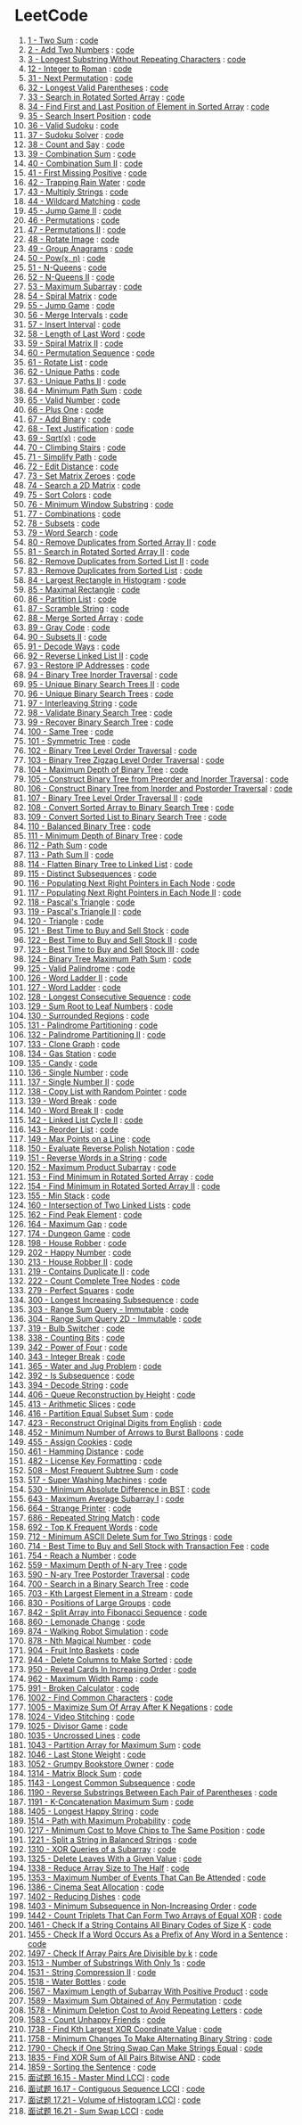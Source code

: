# LeetCode

1. [1 - Two Sum](https://leetcode-cn.com/problems/two-sum) : [code](./codes/cpp/1.cpp)
2. [2 - Add Two Numbers](https://leetcode-cn.com/problems/add-two-numbers) : [code](./codes/cpp/2.cpp)
3. [3 - Longest Substring Without Repeating Characters](https://leetcode-cn.com/problems/longest-substring-without-repeating-characters) : [code](./codes/cpp/3.cpp)
12. [12 - Integer to Roman](https://leetcode-cn.com/problems/integer-to-roman) : [code](./codes/py/12.py)
31. [31 - Next Permutation](https://leetcode-cn.com/problems/next-permutation) : [code](./codes/cpp/31.cpp)
32. [32 - Longest Valid Parentheses](https://leetcode-cn.com/problems/longest-valid-parentheses) : [code](./codes/cpp/32.cpp)
33. [33 - Search in Rotated Sorted Array](https://leetcode-cn.com/problems/search-in-rotated-sorted-array) : [code](./codes/cpp/33.cpp)
34. [34 - Find First and Last Position of Element in Sorted Array](https://leetcode-cn.com/problems/find-first-and-last-position-of-element-in-sorted-array) : [code](./codes/cpp/34.cpp)
35. [35 - Search Insert Position](https://leetcode-cn.com/problems/search-insert-position) : [code](./codes/cpp/35.cpp)
36. [36 - Valid Sudoku](https://leetcode-cn.com/problems/valid-sudoku) : [code](./codes/cpp/36.cpp)
37. [37 - Sudoku Solver](https://leetcode-cn.com/problems/sudoku-solver) : [code](./codes/cpp/37.cpp)
38. [38 - Count and Say](https://leetcode-cn.com/problems/count-and-say) : [code](./codes/cpp/38.cpp)
39. [39 - Combination Sum](https://leetcode-cn.com/problems/combination-sum) : [code](./codes/cpp/39.cpp)
40. [40 - Combination Sum II](https://leetcode-cn.com/problems/combination-sum-ii) : [code](./codes/cpp/40.cpp)
41. [41 - First Missing Positive](https://leetcode-cn.com/problems/first-missing-positive) : [code](./codes/py/41.py)
42. [42 - Trapping Rain Water](https://leetcode-cn.com/problems/trapping-rain-water) : [code](./codes/cpp/42.cpp)
43. [43 - Multiply Strings](https://leetcode-cn.com/problems/multiply-strings) : [code](./codes/cpp/43.cpp)
44. [44 - Wildcard Matching](https://leetcode-cn.com/problems/wildcard-matching) : [code](./codes/cpp/44.cpp)
45. [45 - Jump Game II](https://leetcode-cn.com/problems/jump-game-ii) : [code](./codes/cpp/45.cpp)
46. [46 - Permutations](https://leetcode-cn.com/problems/permutations) : [code](./codes/cpp/46.cpp)
47. [47 - Permutations II](https://leetcode-cn.com/problems/permutations-ii) : [code](./codes/cpp/47.cpp)
48. [48 - Rotate Image](https://leetcode-cn.com/problems/rotate-image) : [code](./codes/cpp/48.cpp)
49. [49 - Group Anagrams](https://leetcode-cn.com/problems/group-anagrams) : [code](./codes/cpp/49.cpp)
50. [50 - Pow(x, n)](https://leetcode-cn.com/problems/powx-n) : [code](./codes/cpp/50.cpp)
51. [51 - N-Queens](https://leetcode-cn.com/problems/n-queens) : [code](./codes/cpp/51.cpp)
52. [52 - N-Queens II](https://leetcode-cn.com/problems/n-queens-ii) : [code](./codes/cpp/52.cpp)
53. [53 - Maximum Subarray](https://leetcode-cn.com/problems/maximum-subarray) : [code](./codes/cpp/53.cpp)
54. [54 - Spiral Matrix](https://leetcode-cn.com/problems/spiral-matrix) : [code](./codes/cpp/54.cpp)
55. [55 - Jump Game](https://leetcode-cn.com/problems/jump-game) : [code](./codes/cpp/55.cpp)
56. [56 - Merge Intervals](https://leetcode-cn.com/problems/merge-intervals) : [code](./codes/cpp/56.cpp)
57. [57 - Insert Interval](https://leetcode-cn.com/problems/insert-interval) : [code](./codes/cpp/57.cpp)
58. [58 - Length of Last Word](https://leetcode-cn.com/problems/length-of-last-word) : [code](./codes/cpp/58.cpp)
59. [59 - Spiral Matrix II](https://leetcode-cn.com/problems/spiral-matrix-ii) : [code](./codes/cpp/59.cpp)
60. [60 - Permutation Sequence](https://leetcode-cn.com/problems/permutation-sequence) : [code](./codes/cpp/60.cpp)
61. [61 - Rotate List](https://leetcode-cn.com/problems/rotate-list) : [code](./codes/cpp/61.cpp)
62. [62 - Unique Paths](https://leetcode-cn.com/problems/unique-paths) : [code](./codes/cpp/62.cpp)
63. [63 - Unique Paths II](https://leetcode-cn.com/problems/unique-paths-ii) : [code](./codes/cpp/63.cpp)
64. [64 - Minimum Path Sum](https://leetcode-cn.com/problems/minimum-path-sum) : [code](./codes/cpp/64.cpp)
65. [65 - Valid Number](https://leetcode-cn.com/problems/valid-number) : [code](./codes/cpp/65.cpp)
66. [66 - Plus One](https://leetcode-cn.com/problems/plus-one) : [code](./codes/cpp/66.cpp)
67. [67 - Add Binary](https://leetcode-cn.com/problems/add-binary) : [code](./codes/cpp/67.cpp)
68. [68 - Text Justification](https://leetcode-cn.com/problems/text-justification) : [code](./codes/cpp/68.cpp)
69. [69 - Sqrt(x)](https://leetcode-cn.com/problems/sqrtx) : [code](./codes/cpp/69.cpp)
70. [70 - Climbing Stairs](https://leetcode-cn.com/problems/climbing-stairs) : [code](./codes/cpp/70.cpp)
71. [71 - Simplify Path](https://leetcode-cn.com/problems/simplify-path) : [code](./codes/cpp/71.cpp)
72. [72 - Edit Distance](https://leetcode-cn.com/problems/edit-distance) : [code](./codes/cpp/72.cpp)
73. [73 - Set Matrix Zeroes](https://leetcode-cn.com/problems/set-matrix-zeroes) : [code](./codes/cpp/73.cpp)
74. [74 - Search a 2D Matrix](https://leetcode-cn.com/problems/search-a-2d-matrix) : [code](./codes/cpp/74.cpp)
75. [75 - Sort Colors](https://leetcode-cn.com/problems/sort-colors) : [code](./codes/cpp/75.cpp)
76. [76 - Minimum Window Substring](https://leetcode-cn.com/problems/minimum-window-substring) : [code](./codes/cpp/76.cpp)
77. [77 - Combinations](https://leetcode-cn.com/problems/combinations) : [code](./codes/cpp/77.cpp)
78. [78 - Subsets](https://leetcode-cn.com/problems/subsets) : [code](./codes/cpp/78.cpp)
79. [79 - Word Search](https://leetcode-cn.com/problems/word-search) : [code](./codes/cpp/79.cpp)
80. [80 - Remove Duplicates from Sorted Array II](https://leetcode-cn.com/problems/remove-duplicates-from-sorted-array-ii) : [code](./codes/cpp/80.cpp)
81. [81 - Search in Rotated Sorted Array II](https://leetcode-cn.com/problems/search-in-rotated-sorted-array-ii) : [code](./codes/cpp/81.cpp)
82. [82 - Remove Duplicates from Sorted List II](https://leetcode-cn.com/problems/remove-duplicates-from-sorted-list-ii) : [code](./codes/cpp/82.cpp)
83. [83 - Remove Duplicates from Sorted List](https://leetcode-cn.com/problems/remove-duplicates-from-sorted-list) : [code](./codes/cpp/83.cpp)
84. [84 - Largest Rectangle in Histogram](https://leetcode-cn.com/problems/largest-rectangle-in-histogram) : [code](./codes/cpp/84.cpp)
85. [85 - Maximal Rectangle](https://leetcode-cn.com/problems/maximal-rectangle) : [code](./codes/cpp/85.cpp)
86. [86 - Partition List](https://leetcode-cn.com/problems/partition-list) : [code](./codes/cpp/86.cpp)
87. [87 - Scramble String](https://leetcode-cn.com/problems/scramble-string) : [code](./codes/cpp/87.cpp)
88. [88 - Merge Sorted Array](https://leetcode-cn.com/problems/merge-sorted-array) : [code](./codes/cpp/88.cpp)
89. [89 - Gray Code](https://leetcode-cn.com/problems/gray-code) : [code](./codes/cpp/89.cpp)
90. [90 - Subsets II](https://leetcode-cn.com/problems/subsets-ii) : [code](./codes/cpp/90.cpp)
91. [91 - Decode Ways](https://leetcode-cn.com/problems/decode-ways) : [code](./codes/cpp/91.cpp)
92. [92 - Reverse Linked List II](https://leetcode-cn.com/problems/reverse-linked-list-ii) : [code](./codes/cpp/92.cpp)
93. [93 - Restore IP Addresses](https://leetcode-cn.com/problems/restore-ip-addresses) : [code](./codes/cpp/93.cpp)
94. [94 - Binary Tree Inorder Traversal](https://leetcode-cn.com/problems/binary-tree-inorder-traversal) : [code](./codes/cpp/94.cpp)
95. [95 - Unique Binary Search Trees II](https://leetcode-cn.com/problems/unique-binary-search-trees-ii) : [code](./codes/cpp/95.cpp)
96. [96 - Unique Binary Search Trees](https://leetcode-cn.com/problems/unique-binary-search-trees) : [code](./codes/cpp/96.cpp)
97. [97 - Interleaving String](https://leetcode-cn.com/problems/interleaving-string) : [code](./codes/cpp/97.cpp)
98. [98 - Validate Binary Search Tree](https://leetcode-cn.com/problems/validate-binary-search-tree) : [code](./codes/cpp/98.cpp)
99. [99 - Recover Binary Search Tree](https://leetcode-cn.com/problems/recover-binary-search-tree) : [code](./codes/cpp/99.cpp)
100. [100 - Same Tree](https://leetcode-cn.com/problems/same-tree) : [code](./codes/cpp/100.cpp)
101. [101 - Symmetric Tree](https://leetcode-cn.com/problems/symmetric-tree) : [code](./codes/cpp/101.cpp)
102. [102 - Binary Tree Level Order Traversal](https://leetcode-cn.com/problems/binary-tree-level-order-traversal) : [code](./codes/cpp/102.cpp)
103. [103 - Binary Tree Zigzag Level Order Traversal](https://leetcode-cn.com/problems/binary-tree-zigzag-level-order-traversal) : [code](./codes/cpp/103.cpp)
104. [104 - Maximum Depth of Binary Tree](https://leetcode-cn.com/problems/maximum-depth-of-binary-tree) : [code](./codes/cpp/104.cpp)
105. [105 - Construct Binary Tree from Preorder and Inorder Traversal](https://leetcode-cn.com/problems/construct-binary-tree-from-preorder-and-inorder-traversal) : [code](./codes/cpp/105.cpp)
106. [106 - Construct Binary Tree from Inorder and Postorder Traversal](https://leetcode-cn.com/problems/construct-binary-tree-from-inorder-and-postorder-traversal) : [code](./codes/cpp/106.cpp)
107. [107 - Binary Tree Level Order Traversal II](https://leetcode-cn.com/problems/binary-tree-level-order-traversal-ii) : [code](./codes/cpp/107.cpp)
108. [108 - Convert Sorted Array to Binary Search Tree](https://leetcode-cn.com/problems/convert-sorted-array-to-binary-search-tree) : [code](./codes/cpp/108.cpp)
109. [109 - Convert Sorted List to Binary Search Tree](https://leetcode-cn.com/problems/convert-sorted-list-to-binary-search-tree) : [code](./codes/cpp/109.cpp)
110. [110 - Balanced Binary Tree](https://leetcode-cn.com/problems/balanced-binary-tree) : [code](./codes/cpp/110.cpp)
111. [111 - Minimum Depth of Binary Tree](https://leetcode-cn.com/problems/minimum-depth-of-binary-tree) : [code](./codes/cpp/111.cpp)
112. [112 - Path Sum](https://leetcode-cn.com/problems/path-sum) : [code](./codes/cpp/112.cpp)
113. [113 - Path Sum II](https://leetcode-cn.com/problems/path-sum-ii) : [code](./codes/cpp/113.cpp)
114. [114 - Flatten Binary Tree to Linked List](https://leetcode-cn.com/problems/flatten-binary-tree-to-linked-list) : [code](./codes/cpp/114.cpp)
115. [115 - Distinct Subsequences](https://leetcode-cn.com/problems/distinct-subsequences) : [code](./codes/cpp/115.cpp)
116. [116 - Populating Next Right Pointers in Each Node](https://leetcode-cn.com/problems/populating-next-right-pointers-in-each-node) : [code](./codes/cpp/116.cpp)
117. [117 - Populating Next Right Pointers in Each Node II](https://leetcode-cn.com/problems/populating-next-right-pointers-in-each-node-ii) : [code](./codes/cpp/117.cpp)
118. [118 - Pascal's Triangle](https://leetcode-cn.com/problems/pascals-triangle) : [code](./codes/cpp/118.cpp)
119. [119 - Pascal's Triangle II](https://leetcode-cn.com/problems/pascals-triangle-ii) : [code](./codes/cpp/119.cpp)
120. [120 - Triangle](https://leetcode-cn.com/problems/triangle) : [code](./codes/cpp/120.cpp)
121. [121 - Best Time to Buy and Sell Stock](https://leetcode-cn.com/problems/best-time-to-buy-and-sell-stock) : [code](./codes/cpp/121.cpp)
122. [122 - Best Time to Buy and Sell Stock II](https://leetcode-cn.com/problems/best-time-to-buy-and-sell-stock-ii) : [code](./codes/cpp/122.cpp)
123. [123 - Best Time to Buy and Sell Stock III](https://leetcode-cn.com/problems/best-time-to-buy-and-sell-stock-iii) : [code](./codes/cpp/123.cpp)
124. [124 - Binary Tree Maximum Path Sum](https://leetcode-cn.com/problems/binary-tree-maximum-path-sum) : [code](./codes/cpp/124.cpp)
125. [125 - Valid Palindrome](https://leetcode-cn.com/problems/valid-palindrome) : [code](./codes/cpp/125.cpp)
126. [126 - Word Ladder II](https://leetcode-cn.com/problems/word-ladder-ii) : [code](./codes/cpp/126.cpp)
127. [127 - Word Ladder](https://leetcode-cn.com/problems/word-ladder) : [code](./codes/cpp/127.cpp)
128. [128 - Longest Consecutive Sequence](https://leetcode-cn.com/problems/longest-consecutive-sequence) : [code](./codes/cpp/128.cpp)
129. [129 - Sum Root to Leaf Numbers](https://leetcode-cn.com/problems/sum-root-to-leaf-numbers) : [code](./codes/cpp/129.cpp)
130. [130 - Surrounded Regions](https://leetcode-cn.com/problems/surrounded-regions) : [code](./codes/cpp/130.cpp)
131. [131 - Palindrome Partitioning](https://leetcode-cn.com/problems/palindrome-partitioning) : [code](./codes/cpp/131.cpp)
132. [132 - Palindrome Partitioning II](https://leetcode-cn.com/problems/palindrome-partitioning-ii) : [code](./codes/cpp/132.cpp)
133. [133 - Clone Graph](https://leetcode-cn.com/problems/clone-graph) : [code](./codes/cpp/133.cpp)
134. [134 - Gas Station](https://leetcode-cn.com/problems/gas-station) : [code](./codes/cpp/134.cpp)
135. [135 - Candy](https://leetcode-cn.com/problems/candy) : [code](./codes/cpp/135.cpp)
136. [136 - Single Number](https://leetcode-cn.com/problems/single-number) : [code](./codes/cpp/136.cpp)
137. [137 - Single Number II](https://leetcode-cn.com/problems/single-number-ii) : [code](./codes/cpp/137.cpp)
138. [138 - Copy List with Random Pointer](https://leetcode-cn.com/problems/copy-list-with-random-pointer) : [code](./codes/cpp/138.cpp)
139. [139 - Word Break](https://leetcode-cn.com/problems/word-break) : [code](./codes/cpp/139.cpp)
140. [140 - Word Break II](https://leetcode-cn.com/problems/word-break-ii) : [code](./codes/cpp/140.cpp)
142. [142 - Linked List Cycle II](https://leetcode-cn.com/problems/linked-list-cycle-ii) : [code](./codes/cpp/142.cpp)
143. [143 - Reorder List](https://leetcode-cn.com/problems/reorder-list) : [code](./codes/cpp/143.cpp)
149. [149 - Max Points on a Line](https://leetcode-cn.com/problems/max-points-on-a-line) : [code](./codes/cpp/149.cpp)
150. [150 - Evaluate Reverse Polish Notation](https://leetcode-cn.com/problems/evaluate-reverse-polish-notation) : [code](./codes/cpp/150.cpp)
151. [151 - Reverse Words in a String](https://leetcode-cn.com/problems/reverse-words-in-a-string) : [code](./codes/cpp/151.cpp)
152. [152 - Maximum Product Subarray](https://leetcode-cn.com/problems/maximum-product-subarray) : [code](./codes/cpp/152.cpp)
153. [153 - Find Minimum in Rotated Sorted Array](https://leetcode-cn.com/problems/find-minimum-in-rotated-sorted-array) : [code](./codes/cpp/153.cpp)
154. [154 - Find Minimum in Rotated Sorted Array II](https://leetcode-cn.com/problems/find-minimum-in-rotated-sorted-array-ii) : [code](./codes/cpp/154.cpp)
155. [155 - Min Stack](https://leetcode-cn.com/problems/min-stack) : [code](./codes/cpp/155.cpp)
160. [160 - Intersection of Two Linked Lists](https://leetcode-cn.com/problems/intersection-of-two-linked-lists) : [code](./codes/cpp/160.cpp)
162. [162 - Find Peak Element](https://leetcode-cn.com/problems/find-peak-element) : [code](./codes/cpp/162.cpp)
164. [164 - Maximum Gap](https://leetcode-cn.com/problems/maximum-gap) : [code](./codes/cpp/164.cpp)
174. [174 - Dungeon Game](https://leetcode-cn.com/problems/dungeon-game) : [code](./codes/cpp/174.cpp)
198. [198 - House Robber](https://leetcode-cn.com/problems/house-robber) : [code](./codes/cpp/198.cpp)
202. [202 - Happy Number](https://leetcode-cn.com/problems/happy-number) : [code](/./codes/cpp/happy-number.cpp)
213. [213 - House Robber II](https://leetcode-cn.com/problems/house-robber-ii) : [code](./codes/cpp/213.cpp)
219. [219 - Contains Duplicate II](https://leetcode-cn.com/problems/contains-duplicate-ii) : [code](./codes/py/219.py)
222. [222 - Count Complete Tree Nodes](https://leetcode-cn.com/problems/count-complete-tree-nodes) : [code](/./codes/cpp/count-complete-tree-nodes.cpp)
279. [279 - Perfect Squares](https://leetcode-cn.com/problems/perfect-squares) : [code](/./codes/cpp/perfect-squares.cpp)
300. [300 - Longest Increasing Subsequence](https://leetcode-cn.com/problems/longest-increasing-subsequence) : [code](./codes/cpp/300.cpp)
303. [303 - Range Sum Query - Immutable](https://leetcode-cn.com/problems/range-sum-query-immutable) : [code](./codes/cpp/303.cpp)
304. [304 - Range Sum Query 2D - Immutable](https://leetcode-cn.com/problems/range-sum-query-2d-immutable) : [code](./codes/cpp/304.cpp)
319. [319 - Bulb Switcher](https://leetcode-cn.com/problems/bulb-switcher) : [code](./codes/py/319.py)
338. [338 - Counting Bits](https://leetcode-cn.com/problems/counting-bits) : [code](/./codes/cpp/counting-bits.cpp)
342. [342 - Power of Four](https://leetcode-cn.com/problems/power-of-four) : [code](./codes/py/342.py)
343. [343 - Integer Break](https://leetcode-cn.com/problems/integer-break) : [code](/./codes/cpp/integer-break.cpp)
365. [365 - Water and Jug Problem](https://leetcode-cn.com/problems/water-and-jug-problem) : [code](/./codes/cpp/water-and-jug-problem.cpp)
392. [392 - Is Subsequence](https://leetcode-cn.com/problems/is-subsequence) : [code](./codes/cpp/392.cpp)
394. [394 - Decode String](https://leetcode-cn.com/problems/decode-string) : [code](/./codes/cpp/decode-string.cpp)
406. [406 - Queue Reconstruction by Height](https://leetcode-cn.com/problems/queue-reconstruction-by-height) : [code](./codes/cpp/406.cpp)
413. [413 - Arithmetic Slices](https://leetcode-cn.com/problems/arithmetic-slices) : [code](/./codes/cpp/arithmetic-slices.cpp)
416. [416 - Partition Equal Subset Sum](https://leetcode-cn.com/problems/partition-equal-subset-sum) : [code](/./codes/cpp/partition-equal-subset-sum.cpp)
423. [423 - Reconstruct Original Digits from English](https://leetcode-cn.com/problems/reconstruct-original-digits-from-english) : [code](/./codes/cpp/reconstruct-original-digits-from-english.cpp)
452. [452 - Minimum Number of Arrows to Burst Balloons](https://leetcode-cn.com/problems/minimum-number-of-arrows-to-burst-balloons) : [code](./codes/cpp/452.cpp)
455. [455 - Assign Cookies](https://leetcode-cn.com/problems/assign-cookies) : [code](./codes/cpp/455.cpp)
461. [461 - Hamming Distance](https://leetcode-cn.com/problems/hamming-distance) : [code](./codes/py/461.py)
482. [482 - License Key Formatting](https://leetcode-cn.com/problems/license-key-formatting) : [code](./codes/py/482.py)
508. [508 - Most Frequent Subtree Sum](https://leetcode-cn.com/problems/most-frequent-subtree-sum) : [code](/./codes/cpp/most-frequent-subtree-sum.cpp)
517. [517 - Super Washing Machines](https://leetcode-cn.com/problems/super-washing-machines) : [code](/./codes/cpp/super-washing-machines.cpp)
530. [530 - Minimum Absolute Difference in BST](https://leetcode-cn.com/problems/minimum-absolute-difference-in-bst) : [code](/./codes/cpp/minimum-absolute-difference-in-bst.c)
643. [643 - Maximum Average Subarray I](https://leetcode-cn.com/problems/maximum-average-subarray-i) : [code](/./codes/cpp/maximum-average-subarray-i.cpp)
664. [664 - Strange Printer](https://leetcode-cn.com/problems/strange-printer) : [code](./codes/py/664.py)
686. [686 - Repeated String Match](https://leetcode-cn.com/problems/repeated-string-match) : [code](/./codes/cpp/repeated-string-match.cpp)
692. [692 - Top K Frequent Words](https://leetcode-cn.com/problems/top-k-frequent-words) : [code](./codes/py/692.py)
712. [712 - Minimum ASCII Delete Sum for Two Strings](https://leetcode-cn.com/problems/minimum-ascii-delete-sum-for-two-strings) : [code](/./codes/cpp/minimum-ascii-delete-sum-for-two-strings.cpp)
714. [714 - Best Time to Buy and Sell Stock with Transaction Fee](https://leetcode-cn.com/problems/best-time-to-buy-and-sell-stock-with-transaction-fee) : [code](/./codes/cpp/best-time-to-buy-and-sell-stock-with-transaction-fee.cpp)
755. [754 - Reach a Number](https://leetcode-cn.com/problems/reach-a-number) : [code](/./codes/cpp/reach-a-number.cpp)
774. [559 - Maximum Depth of N-ary Tree](https://leetcode-cn.com/problems/maximum-depth-of-n-ary-tree) : [code](/./codes/cpp/maximum-depth-of-n-ary-tree.cpp)
776. [590 - N-ary Tree Postorder Traversal](https://leetcode-cn.com/problems/n-ary-tree-postorder-traversal) : [code](./codes/cpp/590.cpp)
783. [700 - Search in a Binary Search Tree](https://leetcode-cn.com/problems/search-in-a-binary-search-tree) : [code](/./codes/cpp/search-in-a-binary-search-tree.cpp)
789. [703 - Kth Largest Element in a Stream](https://leetcode-cn.com/problems/kth-largest-element-in-a-stream) : [code](/./codes/cpp/kth-largest-element-in-a-stream.cpp)
857. [830 - Positions of Large Groups](https://leetcode-cn.com/problems/positions-of-large-groups) : [code](./codes/py/830.py)
872. [842 - Split Array into Fibonacci Sequence](https://leetcode-cn.com/problems/split-array-into-fibonacci-sequence) : [code](/./codes/cpp/split-array-into-fibonacci-sequence.cpp)
890. [860 - Lemonade Change](https://leetcode-cn.com/problems/lemonade-change) : [code](./codes/cpp/860.cpp)
906. [874 - Walking Robot Simulation](https://leetcode-cn.com/problems/walking-robot-simulation) : [code](./codes/cpp/874.cpp)
910. [878 - Nth Magical Number](https://leetcode-cn.com/problems/nth-magical-number) : [code](./codes/cpp/878.cpp)
940. [904 - Fruit Into Baskets](https://leetcode-cn.com/problems/fruit-into-baskets) : [code](/./codes/cpp/fruit-into-baskets.cpp)
981. [944 - Delete Columns to Make Sorted](https://leetcode-cn.com/problems/delete-columns-to-make-sorted) : [code](./codes/cpp/944.cpp)
987. [950 - Reveal Cards In Increasing Order](https://leetcode-cn.com/problems/reveal-cards-in-increasing-order) : [code](/./codes/cpp/reveal-cards-in-increasing-order.cpp)
1002. [962 - Maximum Width Ramp](https://leetcode-cn.com/problems/maximum-width-ramp) : [code](/./codes/cpp/maximum-width-ramp.cpp)
1033. [991 - Broken Calculator](https://leetcode-cn.com/problems/broken-calculator) : [code](/./codes/cpp/broken-calculator.cpp)
1044. [1002 - Find Common Characters](https://leetcode-cn.com/problems/find-common-characters) : [code](/./codes/cpp/find-common-characters.cpp)
1047. [1005 - Maximize Sum Of Array After K Negations](https://leetcode-cn.com/problems/maximize-sum-of-array-after-k-negations) : [code](./codes/cpp/1005.cpp)
1081. [1024 - Video Stitching](https://leetcode-cn.com/problems/video-stitching) : [code](/./codes/cpp/video-stitching.cpp)
1086. [1025 - Divisor Game](https://leetcode-cn.com/problems/divisor-game) : [code](/./codes/cpp/divisor-game.cpp)
1105. [1035 - Uncrossed Lines](https://leetcode-cn.com/problems/uncrossed-lines) : [code](./codes/py/1035.py)
1121. [1043 - Partition Array for Maximum Sum](https://leetcode-cn.com/problems/partition-array-for-maximum-sum) : [code](/./codes/cpp/partition-array-for-maximum-sum.cpp)
1127. [1046 - Last Stone Weight](https://leetcode-cn.com/problems/last-stone-weight) : [code](./codes/cpp/1046.cpp)
1138. [1052 - Grumpy Bookstore Owner](https://leetcode-cn.com/problems/grumpy-bookstore-owner) : [code](/./codes/cpp/grumpy-bookstore-owner.cpp)
1242. [1314 - Matrix Block Sum](https://leetcode-cn.com/problems/matrix-block-sum) : [code](/./codes/cpp/matrix-block-sum.cpp)
1250. [1143 - Longest Common Subsequence](https://leetcode-cn.com/problems/longest-common-subsequence) : [code](/./codes/cpp/longest-common-subsequence.cpp)
1298. [1190 - Reverse Substrings Between Each Pair of Parentheses](https://leetcode-cn.com/problems/reverse-substrings-between-each-pair-of-parentheses) : [code](./codes/py/1190.py)
1299. [1191 - K-Concatenation Maximum Sum](https://leetcode-cn.com/problems/k-concatenation-maximum-sum) : [code](./codes/py/1191.py)
1304. [1405 - Longest Happy String](https://leetcode-cn.com/problems/longest-happy-string) : [code](./codes/cpp/1405.cpp)
1325. [1514 - Path with Maximum Probability](https://leetcode-cn.com/problems/path-with-maximum-probability) : [code](./codes/cpp/1514.cpp)
1329. [1217 - Minimum Cost to Move Chips to The Same Position](https://leetcode-cn.com/problems/minimum-cost-to-move-chips-to-the-same-position) : [code](./codes/cpp/1217.cpp)
1341. [1221 - Split a String in Balanced Strings](https://leetcode-cn.com/problems/split-a-string-in-balanced-strings) : [code](./codes/cpp/1221.cpp)
1435. [1310 - XOR Queries of a Subarray](https://leetcode-cn.com/problems/xor-queries-of-a-subarray) : [code](./codes/py/1310.py)
1450. [1325 - Delete Leaves With a Given Value](https://leetcode-cn.com/problems/delete-leaves-with-a-given-value) : [code](/./codes/cpp/delete-leaves-with-a-given-value.cpp)
1464. [1338 - Reduce Array Size to The Half](https://leetcode-cn.com/problems/reduce-array-size-to-the-half) : [code](./codes/cpp/1338.cpp)
1478. [1353 - Maximum Number of Events That Can Be Attended](https://leetcode-cn.com/problems/maximum-number-of-events-that-can-be-attended) : [code](./codes/cpp/1353.cpp)
1487. [1386 - Cinema Seat Allocation](https://leetcode-cn.com/problems/cinema-seat-allocation) : [code](./codes/cpp/1386.cpp)
1503. [1402 - Reducing Dishes](https://leetcode-cn.com/problems/reducing-dishes) : [code](/./codes/cpp/reducing-dishes.cpp)
1519. [1403 - Minimum Subsequence in Non-Increasing Order](https://leetcode-cn.com/problems/minimum-subsequence-in-non-increasing-order) : [code](./codes/cpp/1403.cpp)
1553. [1442 - Count Triplets That Can Form Two Arrays of Equal XOR](https://leetcode-cn.com/problems/count-triplets-that-can-form-two-arrays-of-equal-xor) : [code](./codes/py/1442.py)
1557. [1461 - Check If a String Contains All Binary Codes of Size K](https://leetcode-cn.com/problems/check-if-a-string-contains-all-binary-codes-of-size-k) : [code](/./codes/cpp/check-if-a-string-contains-all-binary-codes-of-size-k.cpp)
1566. [1455 - Check If a Word Occurs As a Prefix of Any Word in a Sentence](https://leetcode-cn.com/problems/check-if-a-word-occurs-as-a-prefix-of-any-word-in-a-sentence) : [code](./codes/py/1455.py)
1620. [1497 - Check If Array Pairs Are Divisible by k](https://leetcode-cn.com/problems/check-if-array-pairs-are-divisible-by-k) : [code](./codes/cpp/1497.cpp)
1636. [1513 - Number of Substrings With Only 1s](https://leetcode-cn.com/problems/number-of-substrings-with-only-1s) : [code](./codes/py/1513.py)
1637. [1531 - String Compression II](https://leetcode-cn.com/problems/string-compression-ii) : [code](/./codes/cpp/string-compression-ii.cpp)
1642. [1518 - Water Bottles](https://leetcode-cn.com/problems/water-bottles) : [code](./codes/cpp/1518.cpp)
1690. [1567 - Maximum Length of Subarray With Positive Product](https://leetcode-cn.com/problems/maximum-length-of-subarray-with-positive-product) : [code](/./codes/cpp/maximum-length-of-subarray-with-positive-product.cpp)
1695. [1589 - Maximum Sum Obtained of Any Permutation](https://leetcode-cn.com/problems/maximum-sum-obtained-of-any-permutation) : [code](./codes/cpp/1589.cpp)
1700. [1578 - Minimum Deletion Cost to Avoid Repeating Letters](https://leetcode-cn.com/problems/minimum-deletion-cost-to-avoid-repeating-letters) : [code](./codes/cpp/1578.cpp)
1705. [1583 - Count Unhappy Friends](https://leetcode-cn.com/problems/count-unhappy-friends) : [code](./codes/py/1583.py)
1860. [1738 - Find Kth Largest XOR Coordinate Value](https://leetcode-cn.com/problems/find-kth-largest-xor-coordinate-value) : [code](./codes/py/1738.py)
1884. [1758 - Minimum Changes To Make Alternating Binary String](https://leetcode-cn.com/problems/minimum-changes-to-make-alternating-binary-string) : [code](./codes/py/1758.py)
1915. [1790 - Check if One String Swap Can Make Strings Equal](https://leetcode-cn.com/problems/check-if-one-string-swap-can-make-strings-equal) : [code](./codes/py/1790.py)
1963. [1835 - Find XOR Sum of All Pairs Bitwise AND](https://leetcode-cn.com/problems/find-xor-sum-of-all-pairs-bitwise-and) : [code](./codes/py/1835.py)
1970. [1859 - Sorting the Sentence](https://leetcode-cn.com/problems/sorting-the-sentence) : [code](./codes/py/1859.py)
100355. [面试题 16.15 - Master Mind LCCI](https://leetcode-cn.com/problems/master-mind-lcci) : [code](/./codes/py/master-mind-lcci.py)
1000003. [面试题 16.17 - Contiguous Sequence LCCI](https://leetcode-cn.com/problems/contiguous-sequence-lcci) : [code](/./codes/cpp/contiguous-sequence-lcci.cpp)
1000029. [面试题 17.21 - Volume of Histogram LCCI](https://leetcode-cn.com/problems/volume-of-histogram-lcci) : [code](/./codes/py/volume-of-histogram-lcci.py)
1000048. [面试题 16.21 - Sum Swap LCCI](https://leetcode-cn.com/problems/sum-swap-lcci) : [code](/./codes/cpp/sum-swap-lcci.cpp)
